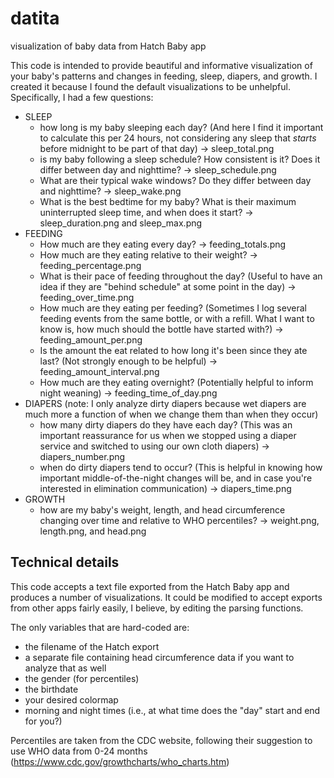 # datita
visualization of baby data from Hatch Baby app

This code is intended to provide beautiful and informative visualization of your baby's patterns and changes in feeding, sleep, diapers, and growth.  I created it because I found the default visualizations to be unhelpful.  Specifically, I had a few questions: 
* SLEEP 
  * how long is my baby sleeping each day? (And here I find it important to calculate this per 24 hours, not considering any sleep that _starts_ before midnight to be part of that day) -> sleep_total.png
  * is my baby following a sleep schedule?  How consistent is it?  Does it differ between day and nighttime?  -> sleep_schedule.png
  * What are their typical wake windows?  Do they differ between day and nighttime? -> sleep_wake.png
  * What is the best bedtime for my baby?  What is their maximum uninterrupted sleep time, and when does it start? -> sleep_duration.png and sleep_max.png
* FEEDING
  * How much are they eating every day?  -> feeding_totals.png
  * How much are they eating relative to their weight? -> feeding_percentage.png
  * What is their pace of feeding throughout the day? (Useful to have an idea if they are "behind schedule" at some point in the day) -> feeding_over_time.png
  * How much are they eating per feeding? (Sometimes I log several feeding events from the same bottle, or with a refill.  What I want to know is, how much should the bottle have started with?) -> feeding_amount_per.png
  * Is the amount the eat related to how long it's been since they ate last?  (Not strongly enough to be helpful) -> feeding_amount_interval.png
  * How much are they eating overnight?  (Potentially helpful to inform night weaning) -> feeding_time_of_day.png
* DIAPERS (note: I only analyze dirty diapers because wet diapers are much more a function of when we change them than when they occur)
  * how many dirty diapers do they have each day? (This was an important reassurance for us when we stopped using a diaper service and switched to using our own cloth diapers) -> diapers_number.png
  * when do dirty diapers tend to occur?  (This is helpful in knowing how important middle-of-the-night changes will be, and in case you're interested in elimination communication) -> diapers_time.png
* GROWTH
  * how are my baby's weight, length, and head circumference changing over time and relative to WHO percentiles? -> weight.png, length.png, and head.png



## Technical details ##

This code accepts a text file exported from the Hatch Baby app and produces a number of visualizations.  It could be modified to accept exports from other apps fairly easily, I believe, by editing the parsing functions.

The only variables that are hard-coded are: 
* the filename of the Hatch export
* a separate file containing head circumference data if you want to analyze that as well
* the gender (for percentiles)
* the birthdate
* your desired colormap
* morning and night times (i.e., at what time does the "day" start and end for you?)

Percentiles are taken from the CDC website, following their suggestion to use WHO data from 0-24 months (https://www.cdc.gov/growthcharts/who_charts.htm)
